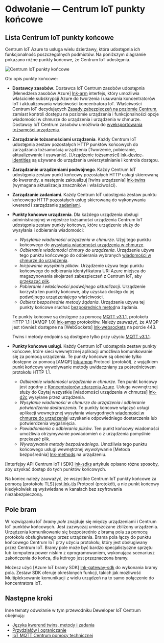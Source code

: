 <properties
 pageTitle="Przewodnik dewelopera — punkty końcowe Centrum IoT | Microsoft Azure"
 description="Przewodnik Azure Deweloper Centrum IoT — informacje na temat Centrum IoT punkty końcowe"
 services="iot-hub"
 documentationCenter=".net"
 authors="dominicbetts"
 manager="timlt"
 editor=""/>

<tags
 ms.service="iot-hub"
 ms.devlang="multiple"
 ms.topic="article"
 ms.tgt_pltfrm="na"
 ms.workload="na"
 ms.date="09/30/2016" 
 ms.author="dobett"/>

# <a name="reference---iot-hub-endpoints"></a>Odwołanie — Centrum IoT punkty końcowe

## <a name="list-of-iot-hub-endpoints"></a>Lista Centrum IoT punkty końcowe

Centrum IoT Azure to usługa wielu dzierżawy, która udostępnia ich funkcjonalność poszczególnych podmiotów. Na poniższym diagramie pokazano różne punkty końcowe, że Centrum IoT udostępnia.

![Centrum IoT punkty końcowe][img-endpoints]

Oto opis punkty końcowe:

* **Dostawcy zasobów**. Dostawca IoT Centrum zasobów udostępnia [Menedżera zasobów Azure] [ lnk-arm] interfejs, który umożliwia właściciele subskrypcji Azure do tworzenia i usuwania koncentratorów IoT i aktualizowania właściwości koncentratora IoT. Właściwości Centrum IoT decydujących [Zasady zabezpieczeń na poziomie Centrum][lnk-accesscontrol], zamiast kontroli dostępu na poziomie urządzenia i funkcjonalności opcje wiadomości w chmurze do urządzenia i urządzenia w chmurze. Dostawcy IoT Centrum zasobów umożliwia do [wyeksportowania tożsamości urządzenia][lnk-importexport].
* **Zarządzanie tożsamościami urządzenia**. Każdy Centrum IoT udostępnia zestaw pozostałych HTTP punktów końcowych do zarządzania tożsamością urządzenia (Tworzenie, pobieranie, aktualizowanie i usuwanie). [Urządzenie tożsamości] [ lnk-device-identities] są używane do urządzenia uwierzytelnianie i kontrola dostępu.
* **Zarządzanie urządzeniami podwójnego**. Każdy Centrum IoT udostępnia zestaw punkt końcowy pozostałych HTTP usługi skierowaną do kwerendy, a następnie zaktualizuj [twins urządzenia] [ lnk-twins] (wymagana aktualizacja znaczników i właściwości).
* **Zarządzanie zadaniami**. Każdy Centrum IoT udostępnia zestaw punktu końcowego HTTP pozostałych usług skierowaną do wykonywania kwerend i zarządzanie [zadaniami][lnk-jobs].
* **Punkty końcowe urządzenia**. Dla każdego urządzenia obsługi administracyjnej w rejestrze tożsamości urządzenia Centrum IoT udostępnia zestaw punkty końcowe, które urządzenie służy do wysyłania i odbierania wiadomości:
    - *Wysyłanie wiadomości urządzenia w chmurze*. Użyj tego punktu końcowego do [wysyłania wiadomości urządzenia w chmurze][lnk-d2c].
    - *Odbieranie wiadomości chmury do urządzenia*. Urządzenie używa tego punktu końcowego do odbierania wybranych [wiadomości w chmurze do urządzenia][lnk-c2d].
    - *Inicjowanie wysyłania plików*. Urządzenie używa tego punktu końcowego do odbierania identyfikatora URI Azure miejsca do magazynowania skojarzeń zabezpieczeń z Centrum IoT, aby [przekazać plik][lnk-upload].
    - *Pobieranie i właściwości podwójnego aktualizacji*. Urządzenie korzysta ten punkty końcowe, aby uzyskać dostęp do jej [podwójnego urządzenia][lnk-twins]jego właściwości.
    - *Odbierz bezpośrednie metody żądania*. Urządzenie używa tej punkty końcowe słuchać [bezpośrednich metod][lnk-methods]na żądania.

    Te punkty końcowe są dostępne za pomocą [MQTT v3.1.1][lnk-mqtt], protokołu HTTP 1.1 i [AMQP 1.0] [ lnk-amqp] protokołów. Należy zauważyć, że AMQP jest również dostępne na [WebSockets] [ lnk-websockets] na porcie 443.
    
    Twins i metody endpoins są dostępne tylko przy użyciu [MQTT v3.1.1][lnk-mqtt].

* **Punkty końcowe usługi**. Każdy Centrum IoT udostępnia zestaw punkty końcowe, które sieci wewnętrznej aplikacji umożliwia komunikowanie się za pomocą urządzenia. Te punkty końcowe są obecnie tylko dostępne za pomocą [AMQP] [ lnk-amqp] Protocol (protokół), z wyjątkiem punkt końcowy wywoływanie metody uwidaczniany za pośrednictwem protokołu HTTP 1.1.
    - *Odbieranie wiadomości urządzenia w chmurze*. Ten punkt końcowy jest zgodny z [Koncentratorów zdarzenia Azure][lnk-event-hubs]. Usługa wewnętrznej służy do Czytaj wszystkie [wiadomości urządzenia w chmurze] [ lnk-d2c] wysyłane przez urządzenia.
    - *Wysyłanie wiadomości w chmurze do urządzenia i odbieranie potwierdzenia dostarczenia*. Te punkty końcowe włączyć usługi aplikacji wewnętrznej wysyłania wiarygodnych [wiadomości w chmurze do urządzenia][lnk-c2d]i uzyskanie odpowiedniego dostarczenia lub potwierdzenia wygaśnięcia.
    - *Powiadomienia o odbierania plików*. Ten punkt końcowy wiadomości umożliwia otrzymywanie powiadomień o z urządzenia pomyślnie przekazać plik. 
    - *Wywoływanie metody bezpośredniego*. Umożliwia tego punktu końcowego usługi wewnętrznej wywoływanie [Metoda bezpośrednia] [ lnk-methods] na urządzeniu.

[Interfejsy API Centrum IoT i SDK] [ lnk-sdks] artykule opisano różne sposoby, aby uzyskać dostęp do tych punktów końcowych.

Na koniec należy zauważyć, że wszystkie Centrum IoT punkty końcowe za pomocą [protokołu TLS] jest[ lnk-tls] Protocol (protokół), a nie punkt końcowy kiedykolwiek są wyświetlane w kanałach bez szyfrowania niezabezpieczoną.

## <a name="field-gateways"></a>Pole bram

W rozwiązaniu IoT *bramy pole* znajduje się między urządzeniami i Centrum IoT punktów końcowych. Jest zazwyczaj umieszczane zbliżony urządzenia. Urządzenia komunikowanie się bezpośrednio z bramą pola za pomocą protokołu obsługiwanego przez urządzenia. Brama pola łączy do punktu końcowego Centrum IoT przy użyciu protokołu, który jest obsługiwany przez Centrum IoT. Bramy pole może być bardzo specjalistyczne sprzętu lub komputera power niskim z oprogramowaniem, wykonująca scenariusz zakończenia do końca, dla którego jest przeznaczona bramy.

Możesz użyć [Azure IoT bramy SDK] [ lnk-gateway-sdk] do wykonania bramy pola. Zestaw SDK oferuje określonych funkcji, takich jak możliwość Multipleksowanie komunikacji z wielu urządzeń na to samo połączenie do koncentratora IoT.

## <a name="next-steps"></a>Następne kroki

Inne tematy odwołanie w tym przewodniku Deweloper IoT Centrum obejmują:

- [Języka kwerend twins, metody i zadania][lnk-devguide-query]
- [Przydziałów i ograniczanie][lnk-devguide-quotas]
- [IoT MQTT Centrum pomocy technicznej][lnk-devguide-mqtt]

[lnk-gateway-sdk]: https://github.com/Azure/azure-iot-gateway-sdk

[img-endpoints]: ./media/iot-hub-devguide-endpoints/endpoints.png
[lnk-amqp]: https://www.amqp.org/
[lnk-mqtt]: http://mqtt.org/
[lnk-websockets]: https://tools.ietf.org/html/rfc6455
[lnk-arm]: ../azure-resource-manager/resource-group-overview.md
[lnk-event-hubs]: http://azure.microsoft.com/documentation/services/event-hubs/

[lnk-tls]: https://tools.ietf.org/html/rfc5246


[lnk-sdks]: iot-hub-devguide-sdks.md
[lnk-accesscontrol]: iot-hub-devguide-security.md#access-control-and-permissions
[lnk-importexport]: iot-hub-devguide-identity-registry.md#import-and-export-device-identities
[lnk-d2c]: iot-hub-devguide-messaging.md#device-to-cloud-messages
[lnk-device-identities]: iot-hub-devguide-identity-registry.md
[lnk-upload]: iot-hub-devguide-file-upload.md
[lnk-c2d]: iot-hub-devguide-messaging.md#cloud-to-device-messages
[lnk-methods]: iot-hub-devguide-direct-methods.md
[lnk-twins]: iot-hub-devguide-device-twins.md
[lnk-query]: iot-hub-devguide-query-language.md
[lnk-jobs]: iot-hub-devguide-jobs.md

[lnk-devguide-quotas]: iot-hub-devguide-quotas-throttling.md
[lnk-devguide-query]: iot-hub-devguide-query-language.md
[lnk-devguide-mqtt]: iot-hub-mqtt-support.md